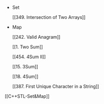 - Set
    
    [[349. Intersection of Two Arrays]]
    
- Map
	
	[[242. Valid Anagram]]
    
    [[1. Two Sum]]
    
    [[454. 4Sum II]]
    
    [[15. 3Sum]]
    
    [[18. 4Sum]]
    
    [[387. First Unique Character in a String]]

[[C++STL-Set&Map]]